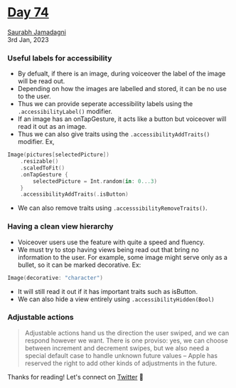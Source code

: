 # [Day 74](https://www.hackingwithswift.com/100/swiftui/74)

[Saurabh Jamadagni](https://github.com/SaurabhJamadagni)<br>
3rd Jan, 2023

### Useful labels for accessibility
- By defualt, if there is an image, during voiceover the label of the image will be read out.
- Depending on how the images are labelled and stored, it can be no use to the user.
- Thus we can provide seperate accessibility labels using the `.accessibilityLabel()` modifier.
- If an image has an onTapGesture, it acts like a button but voiceover will read it out as an image.
- Thus we can also give traits using the `.accessibilityAddTraits()` modifier. Ex,

```swift
Image(pictures[selectedPicture])
    .resizable()
    .scaledToFit()
    .onTapGesture {
        selectedPicture = Int.random(in: 0...3)
    }
    .accessibilityAddTraits(.isButton)
```

- We can also remove traits using `.accesssibilityRemoveTraits()`.

### Having a clean view hierarchy
- Voiceover users use the feature with quite a speed and fluency. 
- We must try to stop having views being read out that bring no information to the user. For example, some image might serve only as a bullet, so it can be marked decorative. Ex:

```swift
Image(decorative: "character")
```

- It will still read it out if it has important traits such as isButton.
- We can also hide a view entirely using `.accessibilityHidden(Bool)`

### Adjustable actions
> Adjustable actions hand us the direction the user swiped, and we can respond however we want. There is one proviso: yes, we can choose between increment and decrement swipes, but we also need a special default case to handle unknown future values – Apple has reserved the right to add other kinds of adjustments in the future.

Thanks for reading! Let's connect on [Twitter](https://twitter.com/Saura6hJ) 👋